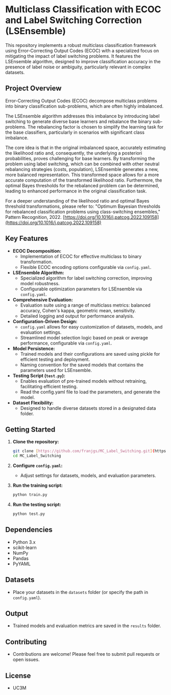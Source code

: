 # Multiclass Classification with ECOC and Label Switching Correction (LSEnsemble)

This repository implements a robust multiclass classification framework using Error-Correcting Output Codes (ECOC) with a specialized focus on mitigating the impact of label switching problems. It features the LSEnsemble algorithm, designed to improve classification accuracy in the presence of label noise or ambiguity, particularly relevant in complex datasets.

## Project Overview

Error-Correcting Output Codes (ECOC) decompose multiclass problems into binary classification sub-problems, which are often highly imbalanced.

The LSEnsemble algorithm addresses this imbalance by introducing label switching to generate diverse base learners and rebalance the binary sub-problems. The rebalancing factor is chosen to simplify the learning task for the base classifiers, particularly in scenarios with significant class imbalance.

The core idea is that in the original imbalanced space, accurately estimating the likelihood ratio and, consequently, the underlying a posteriori probabilities, proves challenging for base learners. By transforming the problem using label switching, which can be combined with other neutral rebalancing strategies (costs, population), LSEnsemble generates a new, more balanced representation. This transformed space allows for a more accurate computation of the transformed likelihood ratio. Furthermore, the optimal Bayes thresholds for the rebalanced problem can be determined, leading to enhanced performance in the original classification task.

For a deeper understanding of the likelihood ratio and optimal Bayes threshold transformations, please refer to:
"Optimum Bayesian thresholds for rebalanced classification problems using class-switching ensembles," Pattern Recognition, 2022. [https://doi.org/10.1016/j.patcog.2022.109158](https://doi.org/10.1016/j.patcog.2022.109158)

## Key Features

* **ECOC Decomposition:**
    * Implementation of ECOC for effective multiclass to binary transformation.
    * Flexible ECOC encoding options configurable via `config.yaml`.
* **LSEnsemble Algorithm:**
    * Specialized algorithm for label switching correction, improving model robustness.
    * Configurable optimization parameters for LSEnsemble via `config.yaml`.
* **Comprehensive Evaluation:**
    * Evaluation suite using a range of multiclass metrics: balanced accuracy, Cohen's kappa, geometric mean, sensitivity.
    * Detailed logging and output for performance analysis.
* **Configuration-Driven Design:**
    * `config.yaml` allows for easy customization of datasets, models, and evaluation settings.
    * Streamlined model selection logic based on peak or average performance, configurable via `config.yaml`.
* **Model Persistence:**
    * Trained models and their configurations are saved using pickle for efficient testing and deployment.
    * Naming convention for the saved models that contains the parameters used for LSEnsemble.
* **Testing Script (`test.py`):**
    * Enables evaluation of pre-trained models without retraining, facilitating efficient testing.
    * Read the config.yaml file to load the parameters, and generate the model.
* **Dataset Flexibility:**
    * Designed to handle diverse datasets stored in a designated data folder.

## Getting Started

1.  **Clone the repository:**

    ```bash
    git clone [https://github.com/franjgs/MC_Label_Switching.git](https://github.com/franjgs/MC_Label_Switching.git)
    cd MC_Label_Switching
    ```

2.  **Configure `config.yaml`:**

    * Adjust settings for datasets, models, and evaluation parameters.

3.  **Run the training script:**

    ```bash
    python train.py
    ```

4.  **Run the testing script:**

    ```bash
    python test.py
    ```

## Dependencies

* Python 3.x
* scikit-learn
* NumPy
* Pandas
* PyYAML

## Datasets

* Place your datasets in the `datasets` folder (or specify the path in `config.yaml`).

## Output

* Trained models and evaluation metrics are saved in the `results` folder.

## Contributing

* Contributions are welcome! Please feel free to submit pull requests or open issues.

## License

* UC3M
